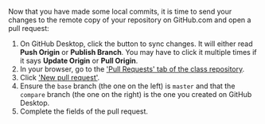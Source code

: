 Now that you have made some local commits, it is time to send your changes to the remote copy of your repository on GitHub.com and open a pull request:

1. On GitHub Desktop, click the button to sync changes. It will either read **Push Origin** or **Publish Branch**. You may have to click it multiple times if it says **Update Origin** or **Pull Origin**.
1. In your browser, go to the ['Pull Requests' tab of the class repository](https://github.com/githubschool/on-demand-github-pages/pulls).
1. Click ['New pull request'](https://github.com/githubschool/on-demand-github-pages/compare).
1. Ensure the `base` branch (the one on the left) is `master` and that the `compare` branch (the one on the right) is the one you created on GitHub Desktop.
1. Complete the fields of the pull request.
